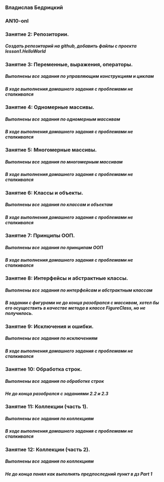 <h3>Владислав Бедрицкий</h3>
<h3>AN10-onl</h3>
<h3>Занятие 2: Репозитории.</h3>
<h5>Создать репозиторий на github, добавить файлы с проекта lesson1.HelloWorld</h5>

<h3>Занятие 3: Переменные, выражения, операторы.</h3>
<h5>Выполнены все задания по управляющим конструкциям и циклам</h5>
<h5>В ходе выполнения домашнего задания с проблемами не сталкивался</h5>

<h3>Занятие 4: Одномерные массивы.</h3>
<h5>Выполнены все задания по одномерным массивам</h5>
<h5>В ходе выполнения домашнего задания с проблемами не сталкивался</h5>

<h3>Занятие 5: Многомерные массивы.</h3>
<h5>Выполнены все задания по многомерным массивам</h5>
<h5>В ходе выполнения домашнего задания с проблемами не сталкивался</h5>

<h3>Занятие 6: Классы и объекты.</h3>
<h5>Выполнены все задания по классам и объектам</h5>
<h5>В ходе выполнения домашнего задания с проблемами не сталкивался</h5>

<h3>Занятие 7: Принципы ООП.</h3>
<h5>Выполнены все задания по принципам ООП</h5>
<h5>В ходе выполнения домашнего задания с проблемами не сталкивался</h5>

<h3>Занятие 8: Интерфейсы и абстрактные классы.</h3>
<h5>Выполнены все задания по интерфейсам и абстрактным классам</h5>
<h5>В задании с фигурами не до конца разобрался с массивом, хотел бы его осуществить в качестве метода в классе FigureClass, но не получилось.</h5>

<h3>Занятие 9: Исключения и ошибки.</h3>
<h5>Выполнены все задания по исключениям</h5>
<h5>В ходе выполнения домашнего задания с проблемами не сталкивался</h5>

<h3>Занятие 10: Обработка строк.</h3>
<h5>Выполнены все задания по обработке строк</h5>
<h5>Не до конца разобрался с заданиями 2.2 и 2.3</h5>

<h3>Занятие 11: Коллекции (часть 1).</h3>
<h5>Выполнены все задания по коллекциям</h5>
<h5>В ходе выполнения домашнего задания с проблемами не сталкивался</h5>

<h3>Занятие 12: Коллекции (часть 2).</h3>
<h5>Выполнены все задания по коллекциям</h5>
<h5>Не до конца понял как выполнять предпоследний пункт в дз Part 1</h5>